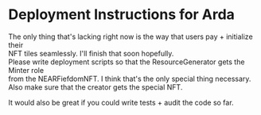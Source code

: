 # Deployment Instructions for Arda
The only thing that's lacking right now is the way that users pay + initialize their  
NFT tiles seamlessly. I'll finish that soon hopefully.  
Please write deployment scripts so that the ResourceGenerator gets the Minter role  
from the NEARFiefdomNFT. I think that's the only special thing necessary. Also make 
sure that the creator gets the special NFT.  

It would also be great if you could write tests + audit the code so far.